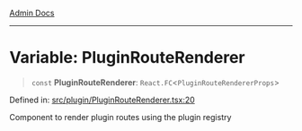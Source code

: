 [Admin Docs](/)

***

# Variable: PluginRouteRenderer

> `const` **PluginRouteRenderer**: `React.FC`\<`PluginRouteRendererProps`\>

Defined in: [src/plugin/PluginRouteRenderer.tsx:20](https://github.com/PalisadoesFoundation/talawa-admin/blob/main/src/plugin/PluginRouteRenderer.tsx#L20)

Component to render plugin routes using the plugin registry
